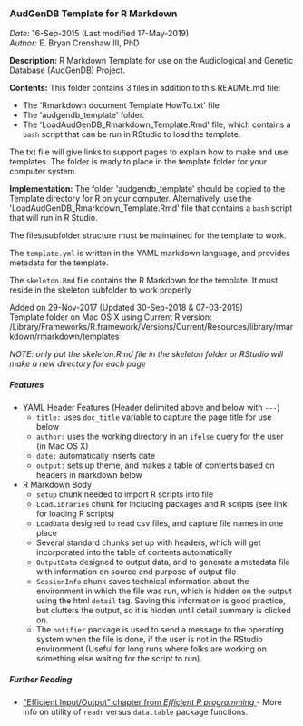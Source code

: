 ### AudGenDB Template for R Markdown ###

*Date:* 16-Sep-2015 (Last modified 17-May-2019)  
*Author:* E. Bryan Crenshaw III, PhD  

**Description:** R Markdown Template for use on the Audiological and Genetic Database (AudGenDB) Project.

**Contents:** This folder contains 3 files in addition to this README.md file:

- The 'Rmarkdown document Template HowTo.txt' file
- The 'audgendb_template' folder.
- The 'LoadAudGenDB_Rmarkdown_Template.Rmd' file, which contains a `bash` script that can be run in RStudio to load the template.

The txt file will give links to support pages to explain how to make and use templates.  The folder is ready to place in the template folder for your computer system.   

**Implementation:** The folder 'audgendb_template' should be copied to the Template directory for R on your computer. Alternatively, use the 'LoadAudGenDB_Rmarkdown_Template.Rmd' file that contains a `bash` script that will run in R Studio.

The files/subfolder structure must be maintained for the template to work.

The `template.yml` is written in the YAML markdown language, and provides metadata for the template.

The `skeleton.Rmd` file contains the R Markdown for the template. It must reside in the skeleton subfolder to work properly

Added on 29-Nov-2017 (Updated 30-Sep-2018 & 07-03-2019)  
Template folder on Mac OS X using Current R version:
/Library/Frameworks/R.framework/Versions/Current/Resources/library/rmarkdown/rmarkdown/templates

*NOTE: only put the skeleton.Rmd file in the skeleton folder or RStudio will make a new directory for each page*

##### Features #####
- YAML Header Features (Header delimited above and below with `---`)
  - `title:` uses `doc_title` variable to capture the page title for use below
  - `author:` uses the working directory in an `ifelse` query for the user (in Mac OS X)
  - `date:` automatically inserts date
  - `output:` sets up theme, and makes a table of contents based on headers in markdown below
- R Markdown Body
  - `setup` chunk needed to import R scripts into file
  - `LoadLibraries` chunk for including packages and R scripts (see link for loading R scripts)
  - `LoadData` designed to read csv files, and capture file names in one place
  - Several standard chunks set up with headers, which will get incorporated into the table of contents automatically
  - `OutputData` designed to output data, and to generate a metadata file with information on source and purpose of output file
  - `SessionInfo` chunk saves technical information about the environment in which the file was run, which is hidden on the output using the html `detail` tag. Saving this information is good practice, but clutters the output, so it is hidden until detail summary is clicked on.  
  - The `notifier` package is used to send a message to the operating system when the file is done, if the user is not in the RStudio environment (Useful for long runs where folks are working on something else waiting for the script to run).

##### Further Reading #####
- ["Efficient Input/Output" chapter from *Efficient R programming* ](https://bookdown.org/csgillespie/efficientR/input-output.html) - More info on utility of `readr` versus `data.table` package functions.

